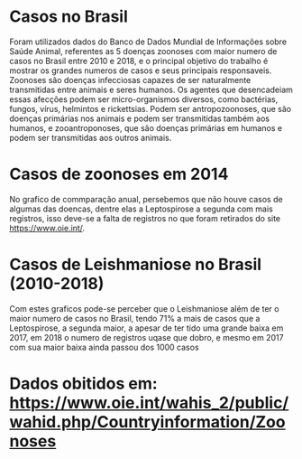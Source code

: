# Casos no Brasil
Foram utilizados dados do Banco de Dados Mundial de Informações sobre Saúde Animal, referentes as 5 doenças zoonoses com maior numero de casos no Brasil entre 2010 e 2018, e o principal objetivo do trabalho é mostrar os grandes numeros de casos e seus principais responsaveis. Zoonoses são doenças infecciosas capazes de ser naturalmente transmitidas entre animais e seres humanos. Os agentes que desencadeiam essas afecções podem ser micro-organismos diversos, como bactérias, fungos, vírus, helmintos e rickettsias. Podem ser antropozoonoses, que são doenças primárias nos animais e podem ser transmitidas também aos humanos, e zooantroponoses, que são doenças primárias em humanos e podem ser transmitidas aos outros animais.

# Casos de zoonoses em 2014
No grafico de commparação anual, persebemos que não houve casos de algumas das doencas, dentre elas a Leptospirose a segunda com mais registros, isso deve-se a falta de registros no que foram retirados do site https://www.oie.int/.

# Casos de Leishmaniose no Brasil (2010-2018)
Com estes graficos pode-se perceber que o Leishmaniose além de ter o maior numero de casos no Brasil, tendo 71% a mais de casos que a Leptospirose, a segunda maior, a apesar de ter tido uma grande baixa em 2017, em 2018 o numero de registros uqase que dobro, e mesmo em 2017 com sua maior baixa ainda passou dos 1000 casos

# Dados obitidos em: https://www.oie.int/wahis_2/public/wahid.php/Countryinformation/Zoonoses

